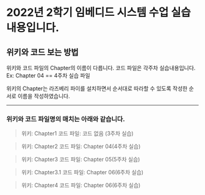 # 2022년 2학기 임베디드 시스템 수업 실습내용입니다.

## 위키와 코드 보는 방법

위키와 코드 파일의 Chapter의 이름이 다릅니다.
코드 파일은 각주차 실습내용입니다.
Ex: Chapter 04 == 4주차 실습 파일

위키의 Chapter는 라즈베리 파이를 설치하면서 순서대로 따라할 수 있도록 작성한 순서로 이름을 작성하였습니다.

***
### 위키와 코드 파일명의 매치는 아래와 같습니다.

>위키: Chapter1 코드 파일: 코드 없음 (3주차 실습)

>위키: Chapter2 코드 파일: Chapter 04(4주차 실습)

>위키: Chapter3 코드 파일: Chapter 05(5주차 실습)

>위키: Chapter3.1 코드 파일: Chapter 06(6주차 실습)

>위키: Chapter4 코드 파일: Chapter 06(6주차 실습)
